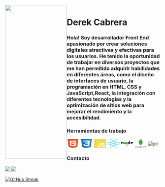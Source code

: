 
<img align="left" width="200" height="500" src="https://media0.giphy.com/media/qvFD5FR0adQDLT2n2w/giphy.gif?cid=ecf05e47wg7djhybv4ubgg8p1dlaum24ujzp5g8ko882asjy&ep=v1_stickers_search&rid=giphy.gif&ct=s">
    <div  widht="100" id="header" aling="center"> 
        <h1 aling="center">Derek Cabrera</h1>
        <h3 aling="center">Hola! Soy desarrollador Front End apasionado por crear soluciones digitales atractivas y efectivas para los usuarios. He tenido la oportunidad de trabajar en diversos proyectos que me han permitido adquirir habilidades en diferentes áreas, como el diseño de interfaces de usuario, la programación en HTML, CSS y JavaScript,React, la integración con diferentes tecnologías y la optimización de sitios web para mejorar el rendimiento y la accesibilidad.</h3>
 <h3>Herramientas de trabajo</h3>
 <div style="display: inline">
  <img align="center" src="https://raw.githubusercontent.com/devicons/devicon/master/icons/html5/html5-original.svg" alt="HTML" height="30" width="40" />
  <img align="center" src="https://raw.githubusercontent.com/devicons/devicon/master/icons/css3/css3-original.svg" alt="CSS" height="30" width="40" />
  <img align="center" src="https://raw.githubusercontent.com/devicons/devicon/master/icons/javascript/javascript-plain.svg" alt="Js" height="30" width="40" />
  <img align="center" src="https://raw.githubusercontent.com/devicons/devicon/master/icons/react/react-original.svg" alt="React" height="30" width="40" />
  <img align="center" src="https://raw.githubusercontent.com/devicons/devicon/master/icons/nodejs/nodejs-original-wordmark.svg" alt="nodejs" width="40" height="30" />
  <img align="center" src="https://raw.githubusercontent.com/devicons/devicon/master/icons/mongodb/mongodb-original-wordmark.svg" alt="mongodb" width="40" height="30" />
  <img align="center" src="https://www.vectorlogo.zone/logos/git-scm/git-scm-icon.svg" alt="git" width="40" height="30" />
</div>
     </div>
    <h3> Contacto</h3>
  <div  id="header" aling="center"> 
        <a href="mailto:cabrera.derek.adriel@gmail.com">
        <img src="https://img.shields.io/badge/Gmail-D14836?style=for-the-badge&logo=gmail&logoColor=white" width="78px" />
        </a>
        <a href="https://www.linkedin.com/in/derek-cabrera-fullstack/">
        <img src="https://img.shields.io/badge/LinkedIn-0077B5?style=for-the-badge&logo=linkedin&logoColor=white" width="98px" />
        </a>
     </div>
     
   [![GitHub Streak](http://github-readme-streak-stats.herokuapp.com?user=DeeRo-dev&theme=dark&locale=es&card_width=537)](https://git.io/streak-stats)
